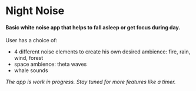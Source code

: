 # Night Noise

#### Basic white noise app that helps to fall asleep or get focus during day.

User has a choice of:
- 4 different noise elements to create his own desired ambience: fire, rain, wind, forest
- space ambience: theta waves
- whale sounds



<em>The app is work in progress. Stay tuned for more features like a timer.</em>
